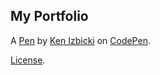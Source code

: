 My Portfolio
------------


A [Pen](https://codepen.io/HaitianFighter/pen/zBmwNA) by [Ken Izbicki](http://codepen.io/HaitianFighter) on [CodePen](http://codepen.io/).

[License](https://codepen.io/HaitianFighter/pen/zBmwNA/license).